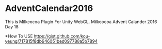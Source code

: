 # AdventCalendar2016

This is Milkcocoa Plugin For Unity WebGL.
Milkcocoa Advent Calander 2016 Day 18

*How To USE
https://gist.github.com/kou-yeung/717815f8db946051bed097788a5b7894
